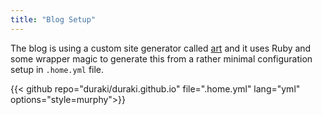 ```yaml
---
title: "Blog Setup"
---
```


The blog is using a custom site generator called [art](https://github.com/duraki/duraki.github.io/blob/master/art) and it uses Ruby and some wrapper magic to generate this from a rather minimal configuration setup in `.home.yml` file.

{{< github repo="duraki/duraki.github.io" file=".home.yml" lang="yml" options="style=murphy">}}
